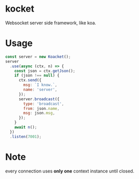 # kocket
Websocket server side framework, like koa.

# Usage
```javascript
const server = new Koacket();
server
  .use(async (ctx, n) => {
    const json = ctx.getJson();
    if (json !== null) {
      ctx.send({
        msg: `I know.`,
        name: 'server',
      });
      server.broadcast({
        type: 'broadcast',
        from: json.name,
        msg: json.msg,
      });
    }
    await n();
  })
  .listen(7001);
```

# Note
every connection uses **only one** context instance until closed.
